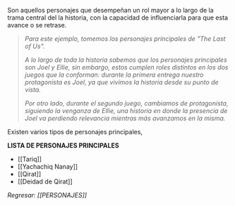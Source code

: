 Son aquellos personajes que desempeñan un rol mayor a lo largo de la trama central del la historia, con la capacidad de influenciarla para que esta avance o se retrase.

> *Para este ejemplo, tomemos los personajes principales de "The Last of Us".*
> 
> *A lo largo de toda la historia sabemos que los personajes principales son Joel y Ellie, sin embargo, estos cumplen roles distintos en los dos juegos que la conforman: durante la primera entrega nuestro protagonista es Joel, ya que vivimos la historia desde su punto de vista.*
> 
> *Por otro lado, durante el segundo juego, cambiamos de protagonista, siguiendo la venganza de Ellie, una historia en donde la presencia de Joel va perdiendo relevancia mientras más avanzamos en la misma.*

Existen varios tipos de personajes principales,

**LISTA DE PERSONAJES PRINCIPALES**
- [[Tariq]]
- [[Yachachiq Nanay]]
- [[Qirat]]
- [[Deidad de Qirat]]

_Regresar: [[PERSONAJES]]_